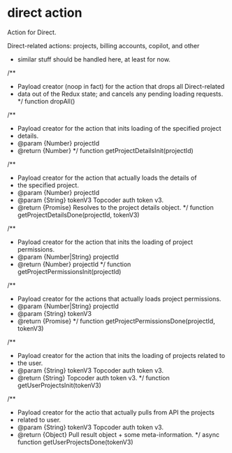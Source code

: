 # direct action
Action for Direct.

Direct-related actions: projects, billing accounts, copilot, and other
 * similar stuff should be handled here, at least for now.

/**
 * Payload creator (noop in fact) for the action that drops all Direct-related
 * data out of the Redux state; and cancels any pending loading requests.
 */
function dropAll()

/**
 * Payload creator for the action that inits loading of the specified project
 * details.
 * @param {Number} projectId
 * @return {Number}
 */
function getProjectDetailsInit(projectId)

/**
 * Payload creator for the action that actually loads the details of
 * the specified project.
 * @param {Number} projectId
 * @param {String} tokenV3 Topcoder auth token v3.
 * @return {Promise} Resolves to the project details object.
 */
function getProjectDetailsDone(projectId, tokenV3)

/**
 * Payload creator for the action that inits the loading of project permissions.
 * @param {Number|String} projectId
 * @return {Number} projectId
 */
function getProjectPermissionsInit(projectId)

/**
 * Payload creator for the actions that actually loads project permissions.
 * @param {Number|String} projectId
 * @param {String} tokenV3
 * @return {Promise}
 */
function getProjectPermissionsDone(projectId, tokenV3)

/**
 * Payload creator for the action that inits the loading of projects related to
 * the user.
 * @param {String} tokenV3 Topcoder auth token v3.
 * @return {String} Topcoder auth token v3.
 */
function getUserProjectsInit(tokenV3)

/**
 * Payload creator for the actio that actually pulls from API the projects
 * related to user.
 * @param {String} tokenV3 Topcoder auth token v3.
 * @return {Object} Pull result object + some meta-information.
 */
async function getUserProjectsDone(tokenV3)